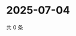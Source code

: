 # 2025-07-04

共 0 条

<!-- BEGIN ZHIHUQUESTIONS -->
<!-- 最后更新时间 Fri Jul 04 2025 23:11:50 GMT+0800 (China Standard Time) -->

<!-- END ZHIHUQUESTIONS -->
